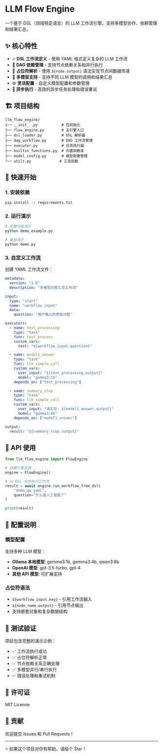# LLM Flow Engine

一个基于 DSL（领域特定语言）的 LLM 工作流引擎，支持多模型协作、依赖管理和结果汇总。

## ✨ 核心特性

- 🔥 **DSL 工作流定义** - 使用 YAML 格式定义复杂的 LLM 工作流
- 🚀 **DAG 依赖管理** - 支持节点依赖关系和并行执行
- 🔗 **占位符解析** - 使用 `${node.output}` 语法实现节点间数据传递
- 🤖 **多模型支持** - 支持不同 LLM 模型的调用和结果汇总
- ⚙️ **灵活配置** - 自定义模型配置和参数管理
- 🔄 **异步执行** - 高效的异步任务处理和错误重试

## 🏗️ 项目结构

```text
llm_flow_engine/
├── __init__.py           # 包初始化
├── flow_engine.py        # 主引擎入口
├── dsl_loader.py         # DSL 解析器
├── dag_workflow.py       # DAG 工作流管理
├── executor.py           # 任务执行器
├── builtin_functions.py  # 内置函数库
├── model_config.py       # 模型配置管理
└── utils.py             # 工具函数
```

## 🚀 快速开始

### 1. 安装依赖

```bash
pip install -r requirements.txt
```

### 2. 运行演示

```bash
# 完整功能演示
python demo_example.py

# 基础演示
python demo.py
```

### 3. 自定义工作流

创建 YAML 工作流文件：

```yaml
metadata:
  version: "1.0"
  description: "多模型问答汇总工作流"

input:
  type: "start"
  name: "workflow_input"
  data:
    question: "用户输入的原始问题"

executors:
  - name: text_processing
    type: "task"
    func: text_process
    custom_vars:
      text: "${workflow_input.question}"

  - name: model1_answer
    type: "task"
    func: llm_simple_call
    custom_vars:
      user_input: "${text_processing.output}"
      model: "gemma3:1b"
    depends_on: ["text_processing"]

  - name: summary_step
    type: "task"
    func: llm_simple_call
    custom_vars:
      user_input: "请汇总: ${model1_answer.output}"
      model: "gemma3:4b"
    depends_on: ["model1_answer"]

output:
  result: "${summary_step.output}"
```

## 📖 API 使用

```python
from llm_flow_engine import FlowEngine

# 创建引擎实例
engine = FlowEngine()

# 从 DSL 文件执行工作流
result = await engine.run_workflow_from_dsl(
    "demo_qa.yaml", 
    question="什么是人工智能？"
)

print(result)
```

## 🔧 配置说明

### 模型配置

支持多种 LLM 模型：

- **Ollama 本地模型**: gemma3:1b, gemma3:4b, qwen3:8b
- **OpenAI 模型**: gpt-3.5-turbo, gpt-4
- **其他 API 模型**: 可扩展支持

### 占位符语法

- `${workflow_input.key}` - 引用工作流输入
- `${node_name.output}` - 引用节点输出
- 支持嵌套对象和复杂数据结构

## 🧪 测试验证

项目包含完整的演示示例：

- ✅ 工作流执行成功
- ✅ 占位符解析正常  
- ✅ 节点依赖关系正确处理
- ✅ 多模型并行/串行执行
- ✅ 错误处理和重试机制

## 📝 许可证

MIT License

## 🤝 贡献

欢迎提交 Issues 和 Pull Requests！

---

⭐ 如果这个项目对你有帮助，请给个 Star！
